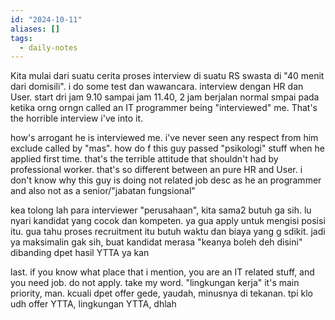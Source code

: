 ```yaml
---
id: "2024-10-11"
aliases: []
tags:
  - daily-notes
---
```


Kita mulai dari suatu cerita proses interview di suatu RS swasta di "40 menit dari domisili". i do some test dan wawancara. interview dengan HR dan User. start dri jam 9.10 sampai jam 11.40, 2 jam berjalan normal smpai pada ketika orng orngn called an IT programmer being "interviewed" me. That's the horrible interview i've into it.

how's arrogant he is interviewed me. i've never seen any respect from him exclude called by "mas". how do f this guy passed "psikologi" stuff when he applied first time. that's the terrible attitude that shouldn't had by professional worker. that's so different between an pure HR and User. i don't know why this guy is doing not related job desc as he an programmer and also not as a senior/"jabatan fungsional"

kea tolong lah para interviewer "perusahaan", kita sama2 butuh ga sih. lu nyari kandidat yang cocok dan kompeten. ya gua apply untuk mengisi posisi itu. gua tahu proses recruitment itu butuh waktu dan biaya yang g sdikit. jadi ya maksimalin gak sih, buat kandidat merasa "keanya boleh deh disini" dibanding dpet hasil YTTA ya kan

last. if you know what place that i mention, you are an IT related stuff, and you need job. do not apply. take my word. "lingkungan kerja" it's main priority, man. kcuali dpet offer gede, yaudah, minusnya di tekanan. tpi klo udh offer YTTA, lingkungan YTTA, dhlah
